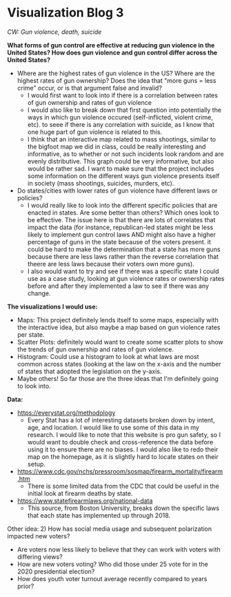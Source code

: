 # Visualization Blog 3

*CW: Gun violence, death, suicide*


**What forms of gun control are effective at reducing gun violence in the United States? How does gun violence and gun control differ across the United States?**

- Where are the highest rates of gun violence in the US? Where are the highest rates of gun ownership? Does the idea that "more guns = less crime" occur, or is that argument false and invalid? 
  - I would first want to look into if there is a correlation between rates of gun ownership and rates of gun violence 
  - I would also like to break down that first question into potentially the ways in which gun violence occured (self-inflicted, violent crime, etc). to seee if there is any correlation with suicide, as I know that one huge part of gun violence is related to this. 
  - I think that an interactive map related to mass shootings, similar to the bigfoot map we did in class, could be really interesting and informative, as to whether or not such incidents look random and are evenly distributive. This graph could be very informative, but also would be rather sad. I want to make sure that the project includes some information on the different ways gun violence presents itself in society (mass shootings, suicides, murders, etc).
- Do states/cities with lower rates of gun violence have different laws or policies?
  - I would really like to look into the different specific policies that are enacted in states. Are some better than others? Which ones look to be effective. The issue here is that there are lots of correlates that impact the data (for instance, republican-led states might be less likely to implement gun control laws AND might also have a higher percentage of guns in the state because of the voters present. it could be hard to make the determination that a state has more guns because there are less laws rather than the reverse correlation that theere are less laws because their voters own more guns). 
  - I also would want to try and see if there was a specific state I could use as a case study, looking at gun violence rates or ownership rates before and after they implemented a law to see if there was any change.

**The visualizations I would use:**
- Maps: This project definitely lends itself to some maps, especially with the interactive idea, but also maybe a map based on gun violence rates per state. 
- Scatter Plots: definitely would want to create some scatter plots to show the trends of gun ownership and rates of gun violence. 
- Histogram: Could use a histogram to look at what laws are most common across states (looking at the law on the x-axis and the number of states that adopted the legislation on the y-axis.
- Maybe others! So far those are the three ideas that I'm definitely going to look into. 

**Data:**
- https://everystat.org/methodology
  - Every Stat has a lot of interesting datasets broken down by intent, age, and location. I would like to use some of this data in my research. I would like to note that this website is pro gun safety, so I would want to double check and cross-reference the data before using it to ensure there are no biases. I would also like to redo their map on the homepage, as it is slightly hard to locate states on their setup.
- https://www.cdc.gov/nchs/pressroom/sosmap/firearm_mortality/firearm.htm
  - There is some limited data from the CDC that could be useful in the initial look at firearm deaths by state.
- https://www.statefirearmlaws.org/national-data
  - This source, from Boston University, breaks down the specific laws that each state has implemented up through 2018. 


Other idea: 
2) How has social media usage and subsequent polarization impacted new voters? 

- Are voters now less likely to believe that they can work with voters with differing views? 
- How are new voters voting? Who did those under 25 vote for in the 2020 presidential election? 
- How does youth voter turnout average recently compared to years prior? 
